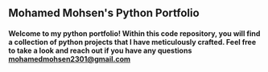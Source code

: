 ## Mohamed Mohsen's Python Portfolio

#### Welcome to my python portfolio! Within this code repository, you will find a collection of python projects that I have meticulously crafted. Feel free to take a look and reach out if you have any questions mohamedmohsen2301@gmail.com

